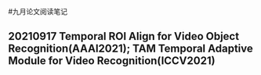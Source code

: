 #九月论文阅读笔记
## 20210917 Temporal ROI Align for Video Object Recognition(AAAI2021); TAM Temporal Adaptive Module for Video Recognition(ICCV2021)
